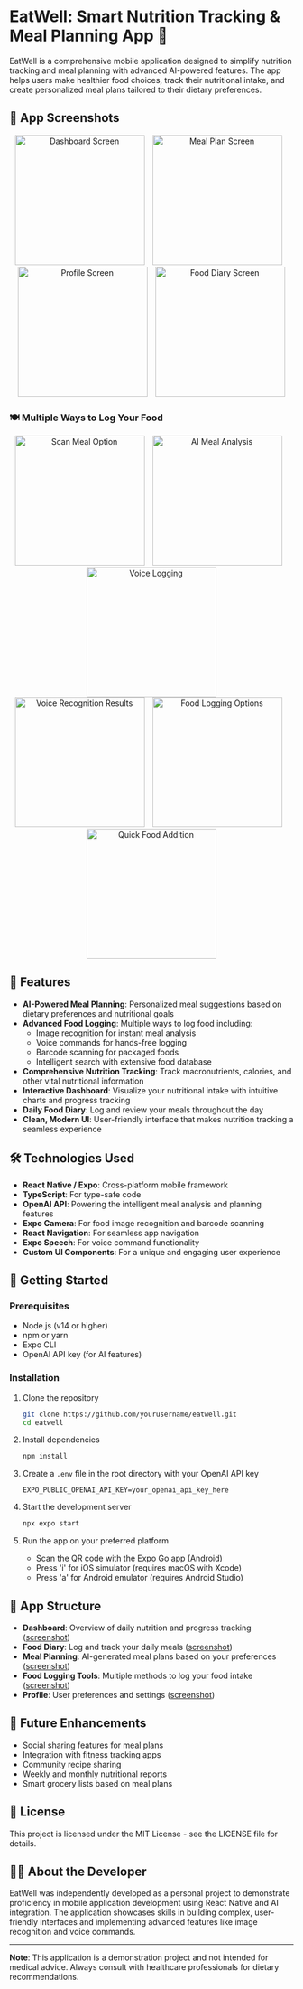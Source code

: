 # EatWell: Smart Nutrition Tracking & Meal Planning App 🥗

EatWell is a comprehensive mobile application designed to simplify nutrition tracking and meal planning with advanced AI-powered features. The app helps users make healthier food choices, track their nutritional intake, and create personalized meal plans tailored to their dietary preferences.

## 📱 App Screenshots

<div align="center">
  <img src="assets/images/dashBoardScreen.PNG" alt="Dashboard Screen" width="230" style="margin-right: 10px;"/>
  <img src="assets/images/mealPlanScreen2.PNG" alt="Meal Plan Screen" width="230" style="margin-right: 10px;"/>
</div>

<div align="center">
  <img src="assets/images/profileScreen.PNG" alt="Profile Screen" width="230" style="margin-right: 10px;"/>
  <img src="assets/images/diaryScreen.PNG" alt="Food Diary Screen" width="230"/>
</div>


### 🍽️ Multiple Ways to Log Your Food

<div align="center">
  <img src="assets/images/scanAMealScreen1.PNG" alt="Scan Meal Option" width="230" style="margin-right: 10px;"/>
  <img src="assets/images/scanAMealScreen2.PNG" alt="AI Meal Analysis" width="230" style="margin-right: 10px;"/>
  <img src="assets/images/logFoodByVoiceScreen2.PNG" alt="Voice Logging" width="230"/>
</div>

<div align="center">
  <img src="assets/images/logFoodByVoiceScreen3.PNG" alt="Voice Recognition Results" width="230" style="margin-right: 10px;"/>
  <img src="assets/images/logFoodOptions Screen.PNG" alt="Food Logging Options" width="230" style="margin-right: 10px;"/>
  <img src="assets/images/quickAddFoodScreen.PNG" alt="Quick Food Addition" width="230"/>
</div>


## 🌟 Features

- **AI-Powered Meal Planning**: Personalized meal suggestions based on dietary preferences and nutritional goals
- **Advanced Food Logging**: Multiple ways to log food including:
  - Image recognition for instant meal analysis
  - Voice commands for hands-free logging
  - Barcode scanning for packaged foods
  - Intelligent search with extensive food database
- **Comprehensive Nutrition Tracking**: Track macronutrients, calories, and other vital nutritional information
- **Interactive Dashboard**: Visualize your nutritional intake with intuitive charts and progress tracking
- **Daily Food Diary**: Log and review your meals throughout the day
- **Clean, Modern UI**: User-friendly interface that makes nutrition tracking a seamless experience

## 🛠️ Technologies Used

- **React Native / Expo**: Cross-platform mobile framework
- **TypeScript**: For type-safe code
- **OpenAI API**: Powering the intelligent meal analysis and planning features
- **Expo Camera**: For food image recognition and barcode scanning
- **React Navigation**: For seamless app navigation
- **Expo Speech**: For voice command functionality
- **Custom UI Components**: For a unique and engaging user experience

## 🚀 Getting Started

### Prerequisites

- Node.js (v14 or higher)
- npm or yarn
- Expo CLI
- OpenAI API key (for AI features)

### Installation

1. Clone the repository
   ```bash
   git clone https://github.com/yourusername/eatwell.git
   cd eatwell
   ```

2. Install dependencies
   ```bash
   npm install
   ```

3. Create a `.env` file in the root directory with your OpenAI API key
   ```
   EXPO_PUBLIC_OPENAI_API_KEY=your_openai_api_key_here
   ```

4. Start the development server
   ```bash
   npx expo start
   ```

5. Run the app on your preferred platform
   - Scan the QR code with the Expo Go app (Android)
   - Press 'i' for iOS simulator (requires macOS with Xcode)
   - Press 'a' for Android emulator (requires Android Studio)

## 📱 App Structure

- **Dashboard**: Overview of daily nutrition and progress tracking ([screenshot](#-app-screenshots))
- **Food Diary**: Log and track your daily meals ([screenshot](#-app-screenshots))
- **Meal Planning**: AI-generated meal plans based on your preferences ([screenshot](#️-multiple-ways-to-log-your-food))
- **Food Logging Tools**: Multiple methods to log your food intake ([screenshot](#️-multiple-ways-to-log-your-food))
- **Profile**: User preferences and settings ([screenshot](#-app-screenshots))

## 🔮 Future Enhancements

- Social sharing features for meal plans
- Integration with fitness tracking apps
- Community recipe sharing
- Weekly and monthly nutritional reports
- Smart grocery lists based on meal plans

## 📄 License

This project is licensed under the MIT License - see the LICENSE file for details.

## 👨‍💻 About the Developer

EatWell was independently developed as a personal project to demonstrate proficiency in mobile application development using React Native and AI integration. The application showcases skills in building complex, user-friendly interfaces and implementing advanced features like image recognition and voice commands.

---

**Note**: This application is a demonstration project and not intended for medical advice. Always consult with healthcare professionals for dietary recommendations.
